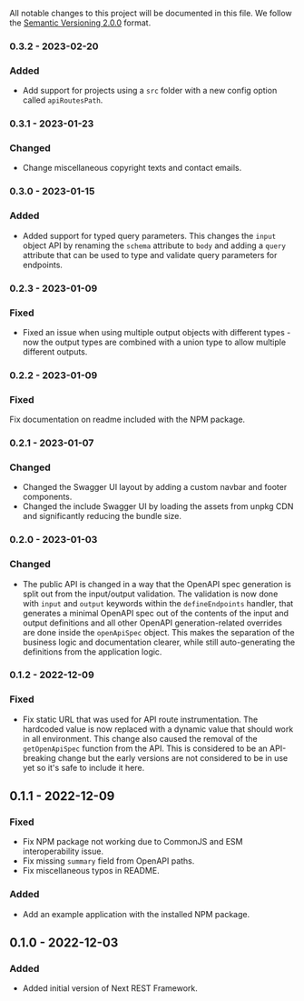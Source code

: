 All notable changes to this project will be documented in this file.
We follow the [Semantic Versioning 2.0.0](http://semver.org/) format.

### 0.3.2 - 2023-02-20

### Added

- Add support for projects using a `src` folder with a new config option called `apiRoutesPath`.

### 0.3.1 - 2023-01-23

### Changed

- Change miscellaneous copyright texts and contact emails.

### 0.3.0 - 2023-01-15

### Added

- Added support for typed query parameters. This changes the `input`
  object API by renaming the `schema` attribute to `body` and adding a
  `query` attribute that can be used to type and validate
  query parameters for endpoints.

### 0.2.3 - 2023-01-09

### Fixed

- Fixed an issue when using multiple output objects with
  different types - now the output types are combined
  with a union type to allow multiple different outputs.

### 0.2.2 - 2023-01-09

### Fixed

Fix documentation on readme included with the NPM package.

### 0.2.1 - 2023-01-07

### Changed

- Changed the Swagger UI layout by adding a custom navbar and footer components.
- Changed the include Swagger UI by loading the assets from unpkg CDN and significantly reducing the bundle size.

### 0.2.0 - 2023-01-03

### Changed

- The public API is changed in a way that the OpenAPI spec generation is split out from the input/output validation. The validation is now done with `input` and `output` keywords within the `defineEndpoints` handler, that generates a minimal OpenAPI spec out of the contents of the input and output definitions and all other OpenAPI generation-related overrides are done inside the `openApiSpec` object. This makes the separation of the business logic and documentation clearer, while still auto-generating the definitions from the application logic.

### 0.1.2 - 2022-12-09

### Fixed

- Fix static URL that was used for API route instrumentation. The hardcoded value is now replaced with a dynamic value that should work in all environment. This change also caused the removal of the `getOpenApiSpec` function from the API. This is considered to be an API-breaking change but the early versions are not considered to be in use yet so it's safe to include it here.

## 0.1.1 - 2022-12-09

### Fixed

- Fix NPM package not working due to CommonJS and ESM interoperability issue.
- Fix missing `summary` field from OpenAPI paths.
- Fix miscellaneous typos in README.

### Added

- Add an example application with the installed NPM package.

## 0.1.0 - 2022-12-03

### Added

- Added initial version of Next REST Framework.
